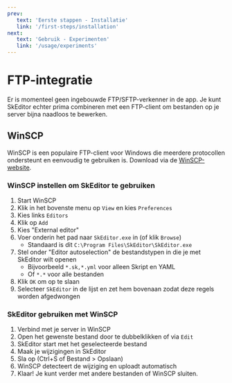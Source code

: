 ```yaml
---
prev:
   text: 'Eerste stappen - Installatie'
   link: '/first-steps/installation'
next: 
   text: 'Gebruik - Experimenten'
   link: '/usage/experiments'
---
```


# FTP-integratie

Er is momenteel geen ingebouwde FTP/SFTP-verkenner in de app.
Je kunt SkEditor echter prima combineren met een FTP-client om bestanden op je server bijna naadloos te bewerken.

## WinSCP

WinSCP is een populaire FTP-client voor Windows die meerdere protocollen ondersteunt en eenvoudig te gebruiken is.
Download via de [WinSCP-website](https://winscp.net/eng/download.php).

### WinSCP instellen om SkEditor te gebruiken

1. Start WinSCP
2. Klik in het bovenste menu op `View` en kies `Preferences`
3. Kies links `Editors`
4. Klik op `Add`
5. Kies "External editor"
6. Voer onderin het pad naar `SkEditor.exe` in (of klik `Browse`)
    - Standaard is dit `C:\Program Files\SkEditor\SkEditor.exe`
7. Stel onder "Editor autoselection" de bestandstypen in die je met SkEditor wilt openen
    - Bijvoorbeeld `*.sk,*.yml` voor alleen Skript en YAML
    - Of `*.*` voor alle bestanden
8. Klik `OK` om op te slaan
9. Selecteer `SkEditor` in de lijst en zet hem bovenaan zodat deze regels worden afgedwongen

### SkEditor gebruiken met WinSCP

1. Verbind met je server in WinSCP
2. Open het gewenste bestand door te dubbelklikken of via `Edit`
3. SkEditor start met het geselecteerde bestand
4. Maak je wijzigingen in SkEditor
5. Sla op (Ctrl+S of Bestand > Opslaan)
6. WinSCP detecteert de wijziging en uploadt automatisch
7. Klaar! Je kunt verder met andere bestanden of WinSCP sluiten.
